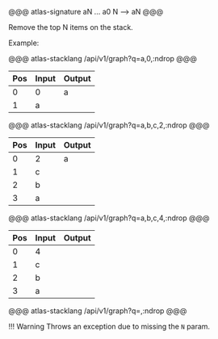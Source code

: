 @@@ atlas-signature
aN
...
a0
N
-->
aN
@@@

Remove the top N items on the stack.

Example:

@@@ atlas-stacklang
/api/v1/graph?q=a,0,:ndrop
@@@

<table><thead><th>Pos</th><th>Input</th><th>Output</th></thead><tbody><tr>
<td>0</td>
<td>0</td>
<td>a</td>
</tr><tr>
<td>1</td>
<td>a</td>
<td></td>
</tr></tbody></table>

@@@ atlas-stacklang
/api/v1/graph?q=a,b,c,2,:ndrop
@@@

<table><thead><th>Pos</th><th>Input</th><th>Output</th></thead><tbody><tr>
<td>0</td>
<td>2</td>
<td>a</td>
</tr><tr>
<td>1</td>
<td>c</td>
<td></td>
</tr><tr>
<td>2</td>
<td>b</td>
<td></td>
</tr><tr>
<td>3</td>
<td>a</td>
<td></td>
</tr></tbody></table>

@@@ atlas-stacklang
/api/v1/graph?q=a,b,c,4,:ndrop
@@@

<table><thead><th>Pos</th><th>Input</th><th>Output</th></thead><tbody><tr>
<td>0</td>
<td>4</td>
<td></td>
</tr><tr>
<td>1</td>
<td>c</td>
<td></td>
</tr><tr>
<td>2</td>
<td>b</td>
<td></td>
</tr><tr>
<td>3</td>
<td>a</td>
<td></td>
</tr></tbody></table>

@@@ atlas-stacklang
/api/v1/graph?q=,:ndrop
@@@

!!! Warning
    Throws an exception due to missing the `N` param.
